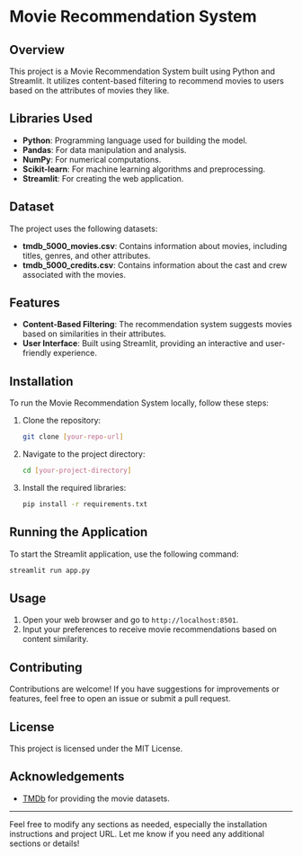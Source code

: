 

# Movie Recommendation System

## Overview

This project is a Movie Recommendation System built using Python and Streamlit. It utilizes content-based filtering to recommend movies to users based on the attributes of movies they like.

## Libraries Used

- **Python**: Programming language used for building the model.
- **Pandas**: For data manipulation and analysis.
- **NumPy**: For numerical computations.
- **Scikit-learn**: For machine learning algorithms and preprocessing.
- **Streamlit**: For creating the web application.

## Dataset

The project uses the following datasets:

- **tmdb_5000_movies.csv**: Contains information about movies, including titles, genres, and other attributes.
- **tmdb_5000_credits.csv**: Contains information about the cast and crew associated with the movies.

## Features

- **Content-Based Filtering**: The recommendation system suggests movies based on similarities in their attributes.
- **User Interface**: Built using Streamlit, providing an interactive and user-friendly experience.

## Installation

To run the Movie Recommendation System locally, follow these steps:

1. Clone the repository:
   ```bash
   git clone [your-repo-url]
   ```
2. Navigate to the project directory:
   ```bash
   cd [your-project-directory]
   ```
3. Install the required libraries:
   ```bash
   pip install -r requirements.txt
   ```

## Running the Application

To start the Streamlit application, use the following command:
```bash
streamlit run app.py
```

## Usage

1. Open your web browser and go to `http://localhost:8501`.
2. Input your preferences to receive movie recommendations based on content similarity.

## Contributing

Contributions are welcome! If you have suggestions for improvements or features, feel free to open an issue or submit a pull request.

## License

This project is licensed under the MIT License.

## Acknowledgements


- [TMDb](https://www.themoviedb.org/) for providing the movie datasets.

---

Feel free to modify any sections as needed, especially the installation instructions and project URL. Let me know if you need any additional sections or details!
